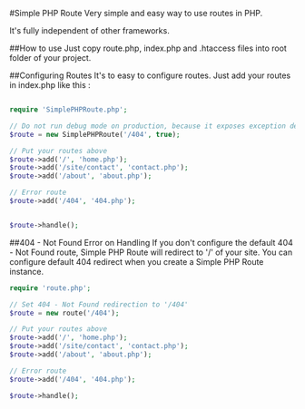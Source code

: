 #Simple PHP Route
Very simple and easy way to use routes in PHP.

It's fully independent of other frameworks.

##How to use
Just copy route.php, index.php and .htaccess files into root folder of your project.

##Configuring Routes
It's to easy to configure routes. Just add your routes in index.php like this :

```php

require 'SimplePHPRoute.php';

// Do not run debug mode on production, because it exposes exception details
$route = new SimplePHPRoute('/404', true);

// Put your routes above
$route->add('/', 'home.php');
$route->add('/site/contact', 'contact.php');
$route->add('/about', 'about.php');

// Error route
$route->add('/404', '404.php');


$route->handle();

```
##404 - Not Found Error on Handling
If you don't configure the default 404 - Not Found route, Simple PHP Route will redirect to '/' of your site.
You can configure default 404 redirect when you create a Simple PHP Route instance.

```php
require 'route.php';

// Set 404 - Not Found redirection to '/404'
$route = new route('/404');

// Put your routes above
$route->add('/', 'home.php');
$route->add('/site/contact', 'contact.php');
$route->add('/about', 'about.php');

// Error route
$route->add('/404', '404.php');

$route->handle();

```
